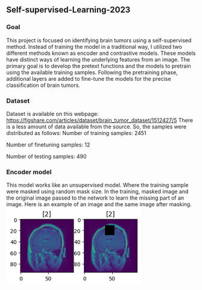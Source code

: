 ## Self-supervised-Learning-2023
### Goal
This project is focused on identifying brain tumors using a self-supervised method. Instead of training the model in a traditional way, I utilized two different methods known as encoder and contrastive models. These models have distinct ways of learning the underlying features from an image. The primary goal is to develop the pretext functions and the models to pretrain using the available training samples. Following the pretraining phase, additional layers are added to fine-tune the models for the precise classification of brain tumors.

### Dataset
Dataset is available on this webpage: https://figshare.com/articles/dataset/brain_tumor_dataset/1512427/5
There is a less amount of data available from the source. So, the samples were distributed as follows:
Number of training samples: 2451

Number of finetuning samples: 12

Number of testing samples: 490
### Encoder model
This model works like an unsupervised model. Where the training sample were masked using random mask size. In the training, masked image and the original image passed to the network to learn the missing part of an image. Here is an example of an image and the same image after masking.
![mmasked](media/masked.png)
